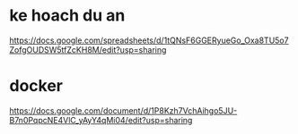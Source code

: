 # ke hoach du an
https://docs.google.com/spreadsheets/d/1tQNsF6GGERyueGo_Oxa8TU5o7ZofgOUDSW5tfZcKH8M/edit?usp=sharing

# docker
https://docs.google.com/document/d/1P8Kzh7VchAihgo5JU-B7n0PqpcNE4VlC_yAyY4qMi04/edit?usp=sharing